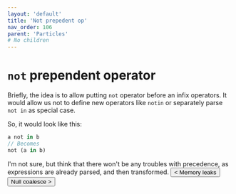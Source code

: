 ```yaml
---
layout: 'default'
title: 'Not prepedent op'
nav_order: 106
parent: 'Particles'
# No children
---
```


# `not` prependent operator

Briefly, the idea is to allow putting `not` operator before an infix operators. 
It would allow us not to define new operators like `notin` or separately parse `not in` as special case. 

So, it would look like this:
```rust
a not in b
// Becomes
not (a in b)
```

I'm not sure, but think that there won't be any troubles with precedence, as expressions are already parsed, and then transformed.
<button class="btn btn-outline" href="/particles/memory-leaks.md">< Memory leaks</button>
<button class="btn btn-outline" href="/particles/null-coalesce.md">Null coalesce ></button>
